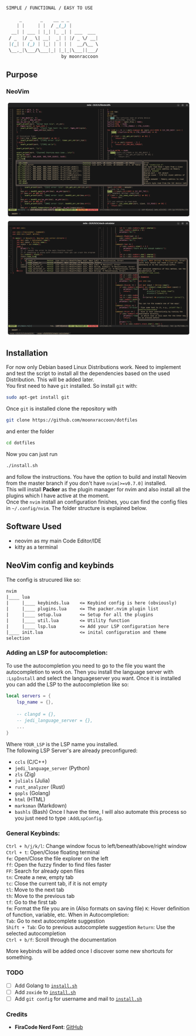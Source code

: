 <p align="center">

```ocaml
SIMPLE / FUNCTIONAL / EASY TO USE
```

```css
     _       _    __ _ _           
    | |     | |  / _(_) |          
  __| | ___ | |_| |_ _| | ___  ___ 
 / _  |/ _ \| __|  _| | |/ _ \/ __|
 |(_| | (_) | |_| | | | |  __/\__ \ 
 \__,_|\___/\___|_| |_|_|\___||___/
                     by moonraccoon

```
</p>

## Purpose
### NeoVim
![nvim-1](images/nvim-1.png)
![nvim-2](images/nvim-2.png)

## Installation
For now only Debian based Linux Distributions work. Need to implement and test the script to install all the dependencies based on the used Distribution.
This will be added later.  
You first need to have `git` installed. So install `git` with:  
```bash
sudo apt-get install git
```
Once `git` is installed clone the repository with  
```bash
git clone https://github.com/moonxraccoon/dotfiles
```
and enter the folder
```bash
cd dotfiles
```
Now you can just run  
```bash
./install.sh
```
and follow the instructions. You have the option to build and install Neovim from the master branch if you don't have `nvim[>=v0.7.0]` installed.  
This will install **Packer** as the plugin manager for nvim and also install all the plugins which I have active at the moment.  
Once the `nvim` install an configuration finishes, you can find the config files in `~/.config/nvim`. The folder structure is 
explained below.

## Software Used
- neovim as my main Code Editor/IDE
- kitty as a terminal

## NeoVim config and keybinds
The config is strucured like so:
```
nvim
|____ lua
|     |____ keybinds.lua    <= Keybind config is here (obviously)
|     |____ plugins.lua     <= The packer.nvim plugin list
|     |____ setup.lua       <= Setup for all the plugins
|     |____ util.lua        <= Utility function
|     |____ lsp.lua         <= Add your LSP configuration here
|____ init.lua              <= inital configuration and theme selection
```
### Adding an LSP for autocompletion:
To use the autocompletion you need to go to the file you want the autocompletion to 
work on. Then you install the language server with `:LspInstall` and select the 
languageserver you want. Once it is installed you can add the LSP to the autocompletion like so:
```lua
local servers = {
    lsp_name = {},

    -- clangd = {},
    -- jedi_language_server = {},
    ...
}
```
Where `YOUR_LSP` is the LSP name you installed.  
The following LSP Server's are already preconfigured:  
- `ccls` (C/C++)
- `jedi_language_server` (Python)
- `zls` (Zig)
- `julials` (Julia)
- `rust_analyzer` (Rust)
- `gopls` (Golang)
- `html` (HTML)
- `marksman` (Markdown)
- `bashls` (Bash) 
Once I have the time, I will also automate this process so you just need to type `:AddLspConfig`.

### General Keybinds:
`Ctrl + h/j/k/l`: Change window focus to left/beneath/above/right window  
`Ctrl + t`: Open/Close floating terminal  
`fe`: Open/Close the file explorer on the left  
`ff`: Open the fuzzy finder to find files faster  
`FF`: Search for already open files  
`tn`: Create a new, empty tab  
`tc`: Close the current tab, if it is not empty  
`tl`: Move to the next tab  
`th`: Move to the previous tab  
`tf`: Go to the first tab  
`fm`: Format the file you are in (Also formats on saving file)
`K`: Hover definition of function, variable, etc.
When in Autocompletion:  
`Tab`: Go to next autocomplete suggestion  
`Shift + Tab`: Go to previous autocomplete suggestion
`Return`: Use the selected autocompletion  
`Ctrl + b/f`: Scroll through the documentation  

More keybinds will be added once I discover some new shortcuts for something.  

### TODO
- [ ] Add Golang to [`install.sh`](./install.sh)
- [ ] Add `zoxide` to [`install.sh`](./install.sh)
- [ ] Add `git config` for username and mail to [`install.sh`](./install.sh)

### Credits
- **FiraCode Nerd Font**: [GitHub](https://github.com/ryanoasis/nerd-fonts)
